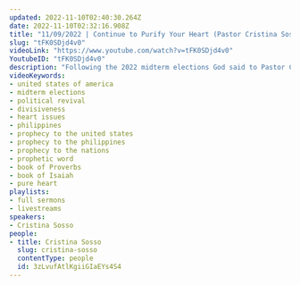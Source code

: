 ```yaml
---
updated: 2022-11-10T02:40:30.264Z
date: 2022-11-10T02:32:16.908Z
title: "11/09/2022 | Continue to Purify Your Heart (Pastor Cristina Sosso)"
slug: "tFK0SDjd4v0"
videoLink: "https://www.youtube.com/watch?v=tFK0SDjd4v0"
YoutubeID: "tFK0SDjd4v0"
description: "Following the 2022 midterm elections God said to Pastor Cristina Sosso the following, \"I have been saying time and time again, I am a Holy God and I will not share my glory. No political leader or political party will be able to take credit for move of God in this nation, and the people will be amazed.\" We have to remember that God doesn't move according to our expectations and understanding. Additionally it says in Proverbs 24:17-18, \"Do not gloat when your enemy falls; when they stumble, do not let your heart rejoice, or the Lord will see and disapprove and turn his wrath away from them.\" Many in the Body of Christ have engaged in divisiveness and mocking concerning the political leaders in this nation. Our hearts have to be pure before God. Now more than ever we need to be wary of heart issues so that God can truly move in this nation. This sermon was delivered by Pastor Cris Sosso at Freedom Fellowship Church International on November 9, 2022."
videoKeywords:
- united states of america
- midterm elections
- political revival
- divisiveness
- heart issues
- philippines
- prophecy to the united states
- prophecy to the philippines
- prophecy to the nations
- prophetic word
- book of Proverbs
- book of Isaiah
- pure heart
playlists:
- full sermons
- livestreams
speakers:
- Cristina Sosso
people:
- title: Cristina Sosso
  slug: cristina-sosso
  contentType: people
  id: 3zLvufAtlKgiiGIaEYs4S4
---
```

